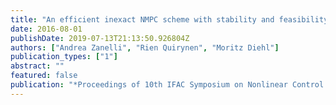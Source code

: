 ```yaml
---
title: "An efficient inexact NMPC scheme with stability and feasibility guarantees"
date: 2016-08-01
publishDate: 2019-07-13T21:13:50.926804Z
authors: ["Andrea Zanelli", "Rien Quirynen", "Moritz Diehl"]
publication_types: ["1"]
abstract: ""
featured: false
publication: "*Proceedings of 10th IFAC Symposium on Nonlinear Control Systems*"
---
```


